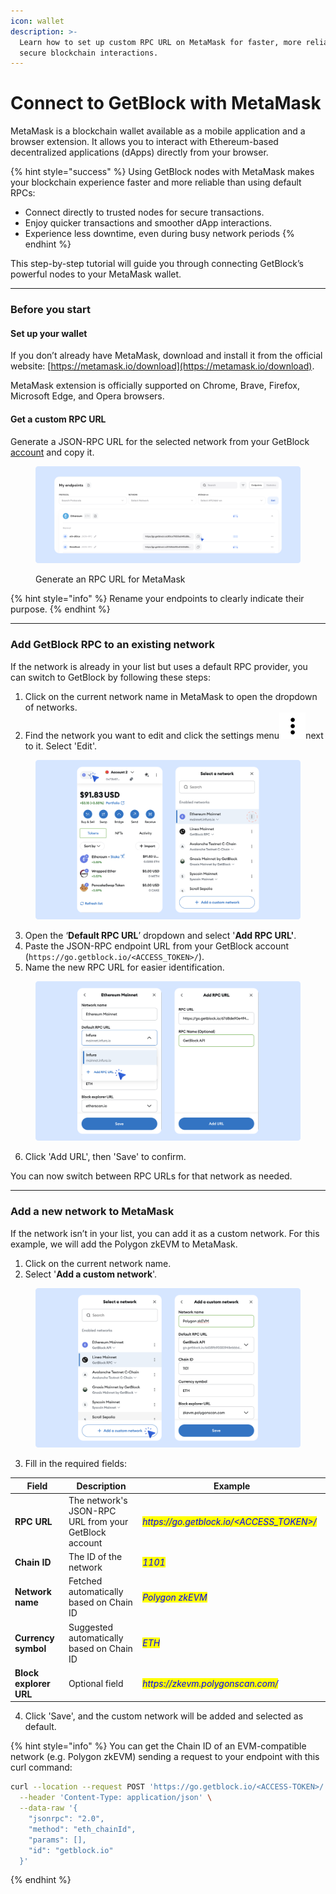 ```yaml
---
icon: wallet
description: >-
  Learn how to set up custom RPC URL on MetaMask for faster, more reliable, and
  secure blockchain interactions.
---
```


# Connect to GetBlock with MetaMask

MetaMask is a blockchain wallet available as a mobile application and a browser extension. It allows you to interact with Ethereum-based decentralized applications (dApps) directly from your browser.

{% hint style="success" %}
Using GetBlock nodes with MetaMask makes your blockchain experience faster and more reliable than using default RPCs:

* Connect directly to trusted nodes for secure transactions.
* Enjoy quicker transactions and smoother dApp interactions.
* Experience less downtime, even during busy network periods
{% endhint %}

This step-by-step tutorial will guide you through connecting GetBlock’s powerful nodes to your MetaMask wallet.

***

### Before you start

#### Set up your wallet

If you don’t already have MetaMask, download and install it from the official website: [https://metamask.io/download](https://metamask.io/download).

MetaMask extension is officially supported on Chrome, Brave, Firefox, Microsoft Edge, and Opera browsers.

#### Get a custom RPC URL

Generate a JSON-RPC URL for the selected network from your GetBlock [account](https://getblock.io/) and copy it.

<figure><img src="../.gitbook/assets/Docs_MM_Generate_RPC URL.svg" alt="How to get a custom RPC URL for MetaMask"><figcaption><p>Generate an RPC URL for MetaMask</p></figcaption></figure>

{% hint style="info" %}
Rename your endpoints to clearly indicate their purpose.
{% endhint %}

***

### Add GetBlock RPC to an existing network

If the network is already in your list but uses a default RPC provider, you can switch to GetBlock by following these steps:

1. Click on the current network name in MetaMask to open the dropdown of networks.
2. Find the network you want to edit and click the settings menu<img src="../.gitbook/assets/dots-vertical (1).svg" alt="" data-size="original">next to it. Select 'Edit'.

<figure><img src="../.gitbook/assets/Docs_MM_Add_1.svg" alt="How to set up the custom RPC URL on MetaMask"><figcaption></figcaption></figure>

3. Open the ‘**Default RPC URL**’ dropdown and select '**Add RPC URL'**.
4. Paste the JSON-RPC endpoint URL from your GetBlock account (`https://go.getblock.io/<ACCESS_TOKEN>/`).
5. Name the new RPC URL for easier identification.

<figure><img src="../.gitbook/assets/Docs_MM_Add_2.svg" alt="How to change the RPC URL on MetaMask"><figcaption></figcaption></figure>

6. Click 'Add URL', then 'Save' to confirm.

You can now switch between RPC URLs for that network as needed.

***

### Add a new network to MetaMask

If the network isn’t in your list, you can add it as a custom network. For this example, we will add the Polygon zkEVM to MetaMask.

1. Click on the current network name.
2. Select '**Add a custom network**'.

<figure><img src="../.gitbook/assets/Docs_MM_Add_New.svg" alt="Adding a new network to MetaMask using custom RPC URL"><figcaption></figcaption></figure>

3. Fill in the required fields:

<table><thead><tr><th width="147">Field</th><th width="256">Description</th><th width="353">Example</th></tr></thead><tbody><tr><td><strong>RPC URL</strong></td><td>The network's JSON-RPC URL from your GetBlock account</td><td><em><mark style="color:blue;">https://go.getblock.io/&#x3C;ACCESS_TOKEN>/</mark></em></td></tr><tr><td><strong>Chain ID</strong></td><td>The ID of the network</td><td><em><mark style="color:blue;">1101</mark></em></td></tr><tr><td><strong>Network name</strong></td><td>Fetched automatically based on Chain ID</td><td><em><mark style="color:blue;">Polygon zkEVM</mark></em></td></tr><tr><td><strong>Currency symbol</strong></td><td>Suggested automatically based on Chain ID</td><td><em><mark style="color:blue;">ETH</mark></em></td></tr><tr><td><strong>Block explorer URL</strong></td><td>Optional field</td><td><em><mark style="color:blue;">https://zkevm.polygonscan.com/</mark></em></td></tr></tbody></table>

4. Click 'Save', and the custom network will be added and selected as default.

{% hint style="info" %}
You can get the Chain ID of an EVM-compatible network (e.g. Polygon zkEVM) sending a request to your endpoint with this curl command:

```bash
curl --location --request POST 'https://go.getblock.io/<ACCESS-TOKEN>/' \
  --header 'Content-Type: application/json' \
  --data-raw '{
    "jsonrpc": "2.0",
    "method": "eth_chainId",
    "params": [],
    "id": "getblock.io"
  }'
```
{% endhint %}
